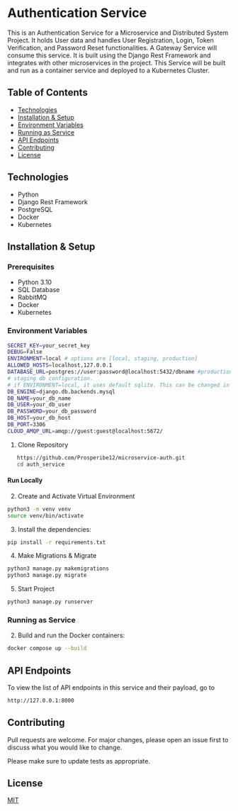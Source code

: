 # Authentication Service

This is an Authentication Service for a Microservice and Distributed System Project. It holds User data and handles User Registration, Login, Token Verification, and Password Reset functionalities. A Gateway Service will consume this service. It is built using the Django Rest Framework and integrates with other microservices in the project. This Service will be built and run as a container service and deployed to a Kubernetes Cluster.

## Table of Contents

- [Technologies](#technologies)
- [Installation & Setup](#setup)
- [Environment Variables](#environment-variables)
- [Running as Service](#running-the-service)
- [API Endpoints](#api-endpoints)
- [Contributing](#contributing)
- [License](#license)

## Technologies

- Python
- Django Rest Framework
- PostgreSQL
- Docker
- Kubernetes

## Installation & Setup

### Prerequisites

- Python 3.10
- SQL Database
- RabbitMQ
- Docker
- Kubernetes

### Environment Variables
```bash
SECRET_KEY=your_secret_key
DEBUG=False
ENVIRONMENT=local # options are [local, staging, production]
ALLOWED_HOSTS=localhost,127.0.0.1
DATABASE_URL=postgres://user:password@localhost:5432/dbname #production is configured to use Postgres, change in project_core/settings/production.py
# staging db configuration.
# if ENVIRONMENT=local, it uses default sqlite. This can be changed in the DATABASE section in the settings folder.
DB_ENGINE=django.db.backends.mysql 
DB_NAME=your_db_name
DB_USER=your_db_user
DB_PASSWORD=your_db_password
DB_HOST=your_db_host
DB_PORT=3306
CLOUD_AMQP_URL=amqp://guest:guest@localhost:5672/
```

1. Clone Repository
```bash
   https://github.com/Prosperibe12/microservice-auth.git
   cd auth_service
```
#### Run Locally

2. Create and Activate Virtual Environment
```bash
python3 -m venv venv
source venv/bin/activate
```
3. Install the dependencies:
```bash
pip install -r requirements.txt
```
4. Make Migrations & Migrate
```bash
python3 manage.py makemigrations
python3 manage.py migrate
```
5. Start Project
```bash
python3 manage.py runserver
```
### Running as Service
2. Build and run the Docker containers:
```bash
docker compose up --build
```
## API Endpoints
To view the list of API endpoints in this service and their payload, go to 
```bash
http://127.0.0.1:8000
```

## Contributing

Pull requests are welcome. For major changes, please open an issue first
to discuss what you would like to change.

Please make sure to update tests as appropriate.

## License

[MIT](https://choosealicense.com/licenses/mit/)